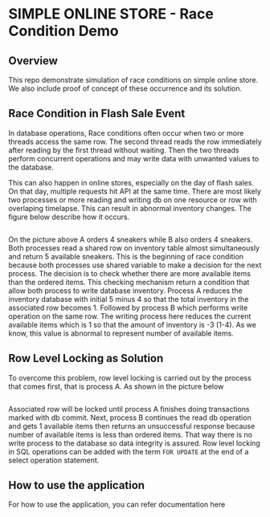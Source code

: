 # SIMPLE ONLINE STORE - Race Condition Demo

## Overview
This repo demonstrate simulation of race conditions on simple online store. We also include proof of concept of these occurrence and its solution.

## Race Condition in Flash Sale Event
In database operations, Race conditions often occur when two or more threads access the same row. The second thread reads the row immediately after reading by the first thread without waiting. Then the two threads perform concurrent operations and may write data with unwanted values to the database.

This can also happen in online stores, especially on the day of flash sales. On that day, multiple requests hit API at the same time. There are most likely two processes or more reading and writing db on one resource or row with overlaping timelapse. This can result in abnormal inventory changes. The figure below describe how it occurs.

<Image>

On the picture above A orders 4 sneakers while B also orders 4 sneakers. Both processes read a shared row on inventory table almost simultaneously and return 5 available sneakers. This is the beginning of race condition because both processes use shared variable to make a decision for the next process. The decision is to check whether there are more available items than the ordered items. This checking mechanism return a condition that allow both process to write database inventory. Process A reduces the inventory database with initial 5 minus 4 so that the total inventory in the associated row becomes 1. Followed by process B which performs write operation on the same row. The writing process here reduces the current available items which is 1 so that the amount of inventory is -3 (1-4). As we know, this value is abnormal to represent number of available items.


## Row Level Locking as Solution
To overcome this problem, row level locking is carried out by the process that comes first, that is process A. As shown in the picture below

<Image>

Associated row will be locked until process A finishes doing transactions marked with db commit. Next, process B continues the read db operation and gets 1 available items then returns an unsuccessful response because number of available items is less than ordered items. That way there is no write process to the database so data integrity is assured. Row level locking in SQL operations can be added with the term `FOR UPDATE` at the end of a select operation statement. 


## How to use the application
For how to use the application, you can refer documentation here <link to Readme>